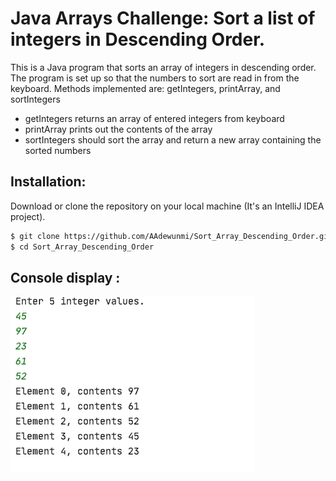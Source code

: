 # Java Arrays Challenge: Sort a list of integers in Descending Order.

This is a Java program that sorts an array of integers in descending order.
The program is set up so that the numbers to sort are read in from the keyboard.
Methods implemented are: getIntegers, printArray, and sortIntegers
- getIntegers returns an array of entered integers from keyboard
- printArray prints out the contents of the array
- sortIntegers should sort the array and return a new array containing the sorted numbers

## Installation: 

Download or clone the repository on your local machine (It's an IntelliJ IDEA project).

```sh
$ git clone https://github.com/AAdewunmi/Sort_Array_Descending_Order.git
$ cd Sort_Array_Descending_Order
```
## Console display : 

![Image of Console](src/com/JavaArrays/screenshot.png )

